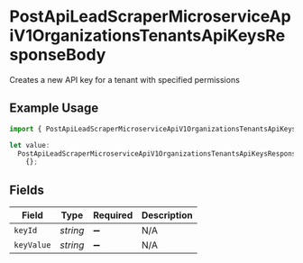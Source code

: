 # PostApiLeadScraperMicroserviceApiV1OrganizationsTenantsApiKeysResponseBody

Creates a new API key for a tenant with specified permissions

## Example Usage

```typescript
import { PostApiLeadScraperMicroserviceApiV1OrganizationsTenantsApiKeysResponseBody } from "oppulence-backend-sdk/models/operations";

let value:
  PostApiLeadScraperMicroserviceApiV1OrganizationsTenantsApiKeysResponseBody =
    {};
```

## Fields

| Field              | Type               | Required           | Description        |
| ------------------ | ------------------ | ------------------ | ------------------ |
| `keyId`            | *string*           | :heavy_minus_sign: | N/A                |
| `keyValue`         | *string*           | :heavy_minus_sign: | N/A                |